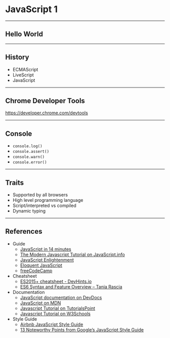 # JavaScript 1

---

## Hello World

---

## History

* ECMAScript
* LiveScript
* JavaScript

---

## Chrome Developer Tools

https://developer.chrome.com/devtools

---

## Console

* `console.log()`
* `console.assert()`
* `console.warn()`
* `console.error()`

---

## Traits

* Supported by all browsers
* High level programming language
* Script/interpreted vs compiled
* Dynamic typing

---

## References

* Guide
  * [JavaScript in 14 minutes](https://jgthms.com/javascript-in-14-minutes)
  * [The Modern Javascript Tutorial on JavaScript.info](https://javascript.info)
  * [JavaScript Enlightenment](http://javascriptenlightenment.com)
  * [Eloquent JavaScript](https://eloquentjavascript.net)
  * [freeCodeCamp](https://www.freecodecamp.org)
* Cheatsheet
  * [ES2015+ cheatsheet - DevHints.io](https://devhints.io/es6)
  * [ES6 Syntax and Feature Overview – Tania Rascia](https://www.taniarascia.com/es6-syntax-and-feature-overview)
* Documentation
  * [JavaScript documentation on DevDocs](http://devdocs.io/javascript)
  * [JavaScript on MDN](https://developer.mozilla.org/bm/docs/Web/JavaScript)
  * [Javascript Tutorial on TutorialsPoint](https://www.tutorialspoint.com/javascript/index.htm)
  * [Javascript Tutorial on W3Schools](https://www.w3schools.com/js/default.asp)
* Style Guide
  * [Airbnb JavaScript Style Guide](https://github.com/airbnb/javascript)
  * [13 Noteworthy Points from Google’s JavaScript Style Guide](https://medium.freecodecamp.org/google-publishes-a-javascript-style-guide-here-are-some-key-lessons-1810b8ad050b)
